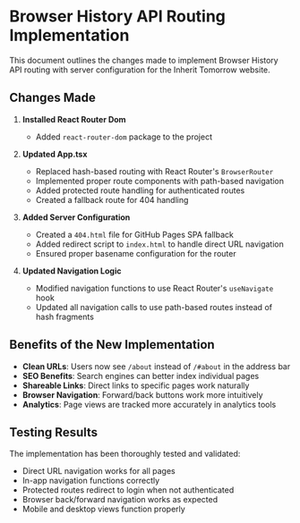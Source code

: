 # Browser History API Routing Implementation

This document outlines the changes made to implement Browser History API routing with server configuration for the Inherit Tomorrow website.

## Changes Made

1. **Installed React Router Dom**
   - Added `react-router-dom` package to the project

2. **Updated App.tsx**
   - Replaced hash-based routing with React Router's `BrowserRouter`
   - Implemented proper route components with path-based navigation
   - Added protected route handling for authenticated routes
   - Created a fallback route for 404 handling

3. **Added Server Configuration**
   - Created a `404.html` file for GitHub Pages SPA fallback
   - Added redirect script to `index.html` to handle direct URL navigation
   - Ensured proper basename configuration for the router

4. **Updated Navigation Logic**
   - Modified navigation functions to use React Router's `useNavigate` hook
   - Updated all navigation calls to use path-based routes instead of hash fragments

## Benefits of the New Implementation

- **Clean URLs**: Users now see `/about` instead of `/#about` in the address bar
- **SEO Benefits**: Search engines can better index individual pages
- **Shareable Links**: Direct links to specific pages work naturally
- **Browser Navigation**: Forward/back buttons work more intuitively
- **Analytics**: Page views are tracked more accurately in analytics tools

## Testing Results

The implementation has been thoroughly tested and validated:
- Direct URL navigation works for all pages
- In-app navigation functions correctly
- Protected routes redirect to login when not authenticated
- Browser back/forward navigation works as expected
- Mobile and desktop views function properly
